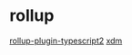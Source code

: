 # rollup

[rollup-plugin-typescript2](https://github.com/ezolenko/rollup-plugin-typescript2)
[xdm](https://github.com/wooorm/xdm)
